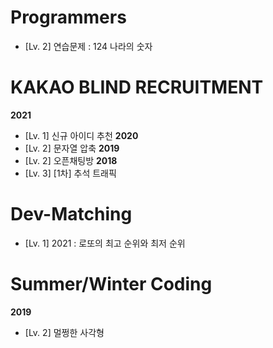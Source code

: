 # Programmers
* [Lv. 2] 연습문제 : 124 나라의 숫자



# KAKAO BLIND RECRUITMENT
__2021__  
* [Lv. 1] 신규 아이디 추천 
__2020__  
* [Lv. 2] 문자열 압축
__2019__  
* [Lv. 2] 오픈채팅방
__2018__  
* [Lv. 3] [1차] 추석 트래픽



# Dev-Matching
* [Lv. 1] 2021 : 로또의 최고 순위와 최저 순위


# Summer/Winter Coding
__2019__  
* [Lv. 2] 멀쩡한 사각형

